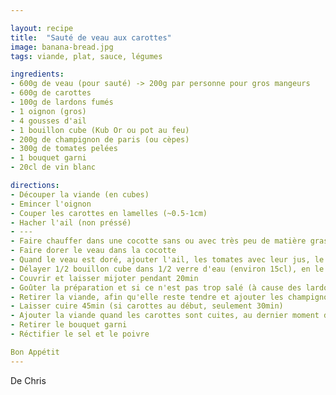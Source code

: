 ```yaml
---

layout: recipe
title:  "Sauté de veau aux carottes"
image: banana-bread.jpg
tags: viande, plat, sauce, légumes

ingredients:
- 600g de veau (pour sauté) -> 200g par personne pour gros mangeurs
- 600g de carottes
- 100g de lardons fumés
- 1 oignon (gros)
- 4 gousses d'ail
- 1 bouillon cube (Kub Or ou pot au feu)
- 200g de champignon de paris (ou cèpes)
- 300g de tomates pelées
- 1 bouquet garni
- 20cl de vin blanc

directions:
- Découper la viande (en cubes)
- Emincer l'oignon
- Couper les carottes en lamelles (~0.5-1cm)
- Hacher l'ail (non préssé)
- ---
- Faire chauffer dans une cocotte sans ou avec très peu de matière grasse, y ajouter les lardons, l'oignon (pour accelerer la cuisson, on peut mettre les carottes ici)
- Faire dorer le veau dans la cocotte
- Quand le veau est doré, ajouter l'ail, les tomates avec leur jus, le ouquet garni et le vin blanc
- Délayer 1/2 bouillon cube dans 1/2 verre d'eau (environ 15cl), en le faisant chauffer au micro-onde pour le délayer plus facilement, puis ajouter dans la cocotte.
- Couvrir et laisser mijoter pendant 20min
- Goûter la préparation et si ce n'est pas trop salé (à cause des lardons et du bouillon cube), on peut ajouter la seconde moitié du bouillon cube.
- Retirer la viande, afin qu'elle reste tendre et ajouter les champignons et les carottes (si pas encore mises)
- Laisser cuire 45min (si carottes au début, seulement 30min)
- Ajouter la viande quand les carottes sont cuites, au dernier moment dans la cocotte pour la réchauffer
- Retirer le bouquet garni
- Réctifier le sel et le poivre

Bon Appétit
---
```


De Chris